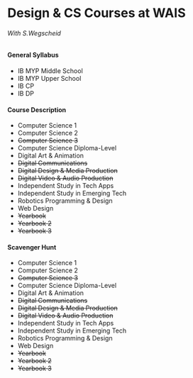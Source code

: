 # Design & CS Courses at WAIS
###### With S.Wegscheid

#### General Syllabus
* IB MYP Middle School
* IB MYP Upper School
* IB CP
* IB DP

#### Course Description
* Computer Science 1
* Computer Science 2
* ~~Computer Science 3~~
* Computer Science Diploma-Level
* Digital Art & Animation
* ~~Digital Communications~~
* ~~Digital Design & Media Production~~
* ~~Digital Video & Audio Production~~
* Independent Study in Tech Apps
* Independent Study in Emerging Tech
* Robotics Programming & Design
* Web Design
* ~~Yearbook~~
* ~~Yearbook 2~~
* ~~Yearbook 3~~

#### Scavenger Hunt
* Computer Science 1
* Computer Science 2
* ~~Computer Science 3~~
* Computer Science Diploma-Level
* Digital Art & Animation
* ~~Digital Communications~~
* ~~Digital Design & Media Production~~
* ~~Digital Video & Audio Production~~
* Independent Study in Tech Apps
* Independent Study in Emerging Tech
* Robotics Programming & Design
* Web Design
* ~~Yearbook~~
* ~~Yearbook 2~~
* ~~Yearbook 3~~
